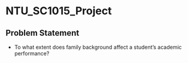 # NTU_SC1015_Project

## Problem Statement
* To what extent does family background affect a student’s academic performance?
